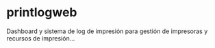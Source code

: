 # printlogweb
Dashboard y sistema de log de impresión para gestión de impresoras y recursos de impresión...
